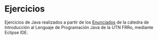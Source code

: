 # Ejercicios

Ejercicios de Java realizados a partir de los [Enunciados](https://github.com/utnfrrojava/java2020/enunciados) de la cátedra de Introducción al Lenguaje de Programación Java de la UTN FRRo, mediante Eclipse IDE.
